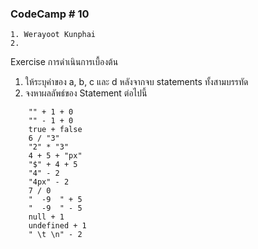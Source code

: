 ### CodeCamp # 10
    1. Werayoot Kunphai
    2. 
      
Exercise การดำเนินการเบื้องต้น

1. ให้ระบุค่าของ a, b, c และ d หลังจากจบ statements ทั้งสามบรรทัด
2. จงหาผลลัพธ์ของ Statement ต่อไปนี้
```
    "" + 1 + 0
    "" - 1 + 0
    true + false
    6 / "3"
    "2" * "3"
    4 + 5 + "px"
    "$" + 4 + 5
    "4" - 2
    "4px" - 2
    7 / 0
    "  -9  " + 5
    "  -9  " - 5
    null + 1
    undefined + 1
    " \t \n" - 2
```
 